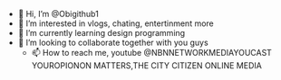 - 👋 Hi, I’m @Obigithub1
- 👀 I’m interested in vlogs, chating, entertinment more
- 🌱 I’m currently learning design programming
- 💞️ I’m looking to collaborate together with you guys
  - 📫 How to reach me, youtube @NBNNETWORKMEDIAYOUCAST YOUROPIONON MATTERS,THE CITY CITIZEN ONLINE MEDIA
 
<!---
Obigithub1/Obigithub1 is a ✨ special ✨ repository because its `README.md` (this file) appears on your GitHub profile.
You can click the Preview link to take a look at your changes.
--->
